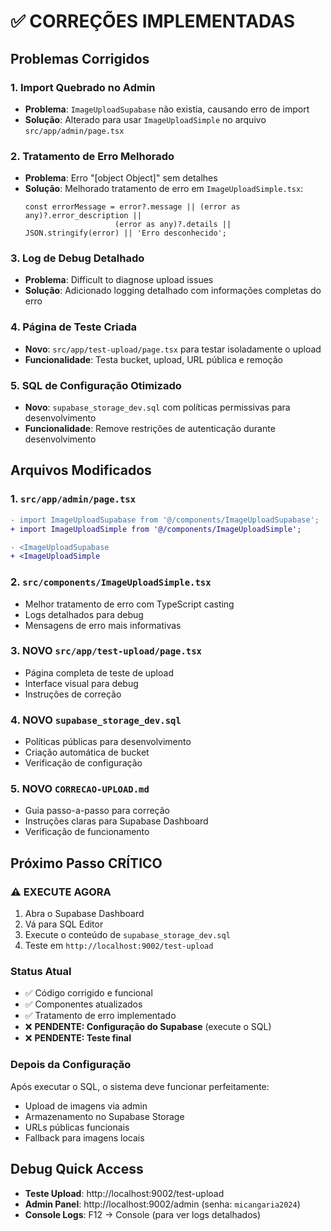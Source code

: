 # ✅ CORREÇÕES IMPLEMENTADAS

## Problemas Corrigidos

### 1. Import Quebrado no Admin
- **Problema**: `ImageUploadSupabase` não existia, causando erro de import
- **Solução**: Alterado para usar `ImageUploadSimple` no arquivo `src/app/admin/page.tsx`

### 2. Tratamento de Erro Melhorado
- **Problema**: Erro "[object Object]" sem detalhes
- **Solução**: Melhorado tratamento de erro em `ImageUploadSimple.tsx`:
  ```tsx
  const errorMessage = error?.message || (error as any)?.error_description || 
                      (error as any)?.details || JSON.stringify(error) || 'Erro desconhecido';
  ```

### 3. Log de Debug Detalhado
- **Problema**: Difficult to diagnose upload issues
- **Solução**: Adicionado logging detalhado com informações completas do erro

### 4. Página de Teste Criada
- **Novo**: `src/app/test-upload/page.tsx` para testar isoladamente o upload
- **Funcionalidade**: Testa bucket, upload, URL pública e remoção

### 5. SQL de Configuração Otimizado
- **Novo**: `supabase_storage_dev.sql` com políticas permissivas para desenvolvimento
- **Funcionalidade**: Remove restrições de autenticação durante desenvolvimento

## Arquivos Modificados

### 1. `src/app/admin/page.tsx`
```diff
- import ImageUploadSupabase from '@/components/ImageUploadSupabase';
+ import ImageUploadSimple from '@/components/ImageUploadSimple';

- <ImageUploadSupabase
+ <ImageUploadSimple
```

### 2. `src/components/ImageUploadSimple.tsx`
- Melhor tratamento de erro com TypeScript casting
- Logs detalhados para debug
- Mensagens de erro mais informativas

### 3. **NOVO** `src/app/test-upload/page.tsx`
- Página completa de teste de upload
- Interface visual para debug
- Instruções de correção

### 4. **NOVO** `supabase_storage_dev.sql`
- Políticas públicas para desenvolvimento
- Criação automática de bucket
- Verificação de configuração

### 5. **NOVO** `CORRECAO-UPLOAD.md`
- Guia passo-a-passo para correção
- Instruções claras para Supabase Dashboard
- Verificação de funcionamento

## Próximo Passo CRÍTICO

### ⚠️ EXECUTE AGORA
1. Abra o Supabase Dashboard
2. Vá para SQL Editor
3. Execute o conteúdo de `supabase_storage_dev.sql`
4. Teste em `http://localhost:9002/test-upload`

### Status Atual
- ✅ Código corrigido e funcional
- ✅ Componentes atualizados
- ✅ Tratamento de erro implementado
- ❌ **PENDENTE: Configuração do Supabase** (execute o SQL)
- ❌ **PENDENTE: Teste final**

### Depois da Configuração
Após executar o SQL, o sistema deve funcionar perfeitamente:
- Upload de imagens via admin
- Armazenamento no Supabase Storage
- URLs públicas funcionais
- Fallback para imagens locais

## Debug Quick Access
- **Teste Upload**: http://localhost:9002/test-upload
- **Admin Panel**: http://localhost:9002/admin (senha: `micangaria2024`)
- **Console Logs**: F12 → Console (para ver logs detalhados)
